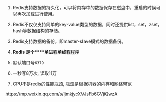1. Redis支持数据的持久化，可以将内存中的数据保存在磁盘中，重启的时候可以再次加载进行使用。 
2. Redis不仅仅支持简单的key-value类型的数据，同时还提供list，set，zset，hash等数据结构的存储。 
3. Redis支持数据的备份，即master-slave模式的数据备份。
4. **Redis 是个****单进程单线程**程序
5. 默认端口号`6379`



1. 一秒写8万次, 读取11万
2. CPU不是redis的性能瓶颈, 瓶颈是根据机器的内存和网络带宽





https://mp.weixin.qq.com/s/IjmkjycXVJsFb6GVjiQwzA
